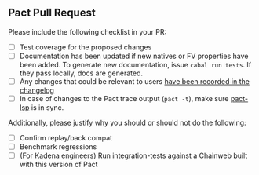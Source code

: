 Pact Pull Request
---

Please include the following checklist in your PR:

* [ ] Test coverage for the proposed changes
* [ ] Documentation has been updated if new natives or FV properties have been added. To generate new documentation, issue `cabal run tests`. If they pass locally, docs are generated.
* [ ] Any changes that could be relevant to users [have been recorded in the changelog](https://github.com/kadena-io/pact/blob/master/CHANGELOG.md)
* [ ] In case of  changes to the Pact trace output (`pact -t`), make sure [pact-lsp](https://github.com/kadena-io/pact-lsp) is in sync.

Additionally, please justify why you should or should not do the following:

* [ ] Confirm replay/back compat
* [ ] Benchmark regressions
* [ ] (For Kadena engineers) Run integration-tests against a Chainweb built with this version of Pact
